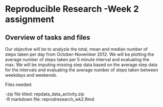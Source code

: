 # Reproducible Research -Week 2 assignment

## Overview of tasks and files

Our objective will be to analyzie the total, mean and median number of steps taken per day from October-November 2012. We will be plotting the average number of steps taken per 5 minute interval and evaluating the max. We will be imputing missing step data based on the average step data for the intervals and evaluating the average number of steps taken between weekdays and weekends. 
 
Files needed:

-zip file titled: repdata_data_activity.zip  
-R markdown file: reprodresearch_wk2.Rmd
